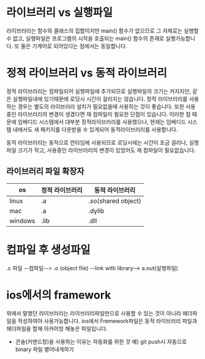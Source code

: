 # 라이브러리 vs 실행파일
라이브러리는 함수와 클래스의 집합이지만 main() 함수가 없으므로 그 자체로는 실행할 수 없고, 실행파일은 프로그램의 시작을 호출되는 main() 함수의 존재로 실행가능합니다. 또 둘은 기계어로 되어있다는 점에서는 동일합니다.

# 정적 라이브러리 vs 동적 라이브러리
정적 라이브러리는 컴파일되어 실행파일에 추가되므로 실행파일의 크기는 커지지만, 같은 실행파일내에 있기때문에 로딩시 시간이 걸리지는 않습니다. 정적 라이브러리를 사용하는 경우는 별도의 라이브러리 설치가 필요없을때 사용하는 것이 좋습니다. 또한 사용중인 라이브러리의 변경이 생겼다면 재 컴파일이 필요한 단점이 있습니다. 이러한 점 때문에 임베디드 시스템에서 대부분 정적라이브러리를 사용했으나, 현재는 임베디드 시스템 내에서도 새 패키지를 다운받을 수 있게되어 동적라이브러리를 사용합니다.

동적 라이브러리는 동적으로 런타임에 사용되므로 로딩시에는 시간이 조금 걸리나, 실행파일 크기가 작고, 사용중인  라이브러리의 변경이 있었어도 재 컴파일이 필요없습니다. 

## 라이브러리 파일 확장자

os | 정적 라이브러리 | 동적 라이브러리
---|-----------------|-----------------
linux | .a | .so(shared object)
mac | .a | .dylib
windows | .lib | .dll

# 컴파일 후 생성파일
.c 파일 --컴파일--> .o (object file) --link with library--> a.out(실행파일)

# ios에서의 framework
위에서 말했던 라이브러리는 라이브러리파일만으로 사용할 수 있는 것이 아니라 헤더파일을 작성하여야 사용가능합니다. ios에서 Fremework파일은 동적 라이브러리 파일과 헤더파일을 함께 아카이빙 해놓은 파일입니다.

+ 콘솔(커맨드창)을 사용하는 이유는 자동화를 위한 것
예) git push시 자동으로 binary 파일 뱉어내게하기
